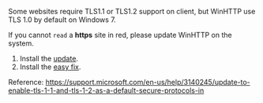 Some websites require TLS1.1 or TLS1.2 support on client, but WinHTTP use TLS 1.0 by default on Windows 7.

If you cannot `read` a **https** site in red, please update WinHTTP on the system. 

1. Install the [update](http://www.catalog.update.microsoft.com/search.aspx?q=kb3140245).
2. Install the [easy fix](https://support.microsoft.com/en-us/help/3140245/update-to-enable-tls-1-1-and-tls-1-2-as-a-default-secure-protocols-in#easy).

Reference: https://support.microsoft.com/en-us/help/3140245/update-to-enable-tls-1-1-and-tls-1-2-as-a-default-secure-protocols-in